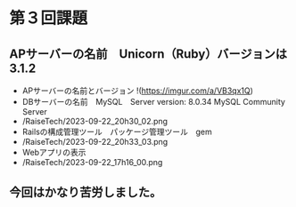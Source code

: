 # 第３回課題
## APサーバーの名前　Unicorn（Ruby）バージョンは　3.1.2
- APサーバーの名前とバージョン
!(https://imgur.com/a/VB3qx1Q)
- DBサーバーの名前　MySQL　Server version: 8.0.34 MySQL Community Server
- /RaiseTech/2023-09-22_20h30_02.png
- Railsの構成管理ツール　パッケージ管理ツール　gem
- /RaiseTech/2023-09-22_20h33_03.png
- Webアプリの表示
- /RaiseTech/2023-09-22_17h16_00.png
## 今回はかなり苦労しました。
